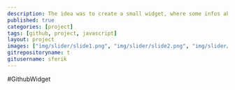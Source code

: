 ```yaml
---
description: The idea was to create a small widget, where some infos about a Github-Repository are shown
published: true
categories: [project]
tags: [github, project, javascript]
layout: project
images: ["img/slider/slide1.png", "img/slider/slide2.png", "img/slider/slide3.png", "img/slider/slide3.png"]
gitrepositoryname: t
gitusername: sferik
---
```


#GithubWidget
